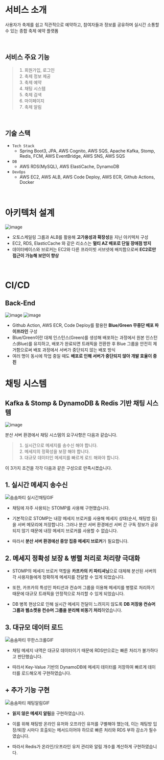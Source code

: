 # 서비스 소개
사용자가 축제를 쉽고 직관적으로 예약하고, 참여자들과 정보를 공유하며 실시간 소통할 수 있는 종합 축제 예약 플랫폼

<br/>


## 서비스 주요 기능
> 1. 회원가입, 로그인
> 2. 축제 정보 제공
> 3. 축제 예약 
> 4. 채팅 시스템
> 5. 축제 검색
> 6. 마이페이지
> 7. 축제 알림 


<br/>


## 기술 스택
- `Tech Stack`
  - Spring Boot3, JPA, AWS Cognito, AWS SQS, Apache Kafka, Stomp, Redis, FCM, AWS EventBridge, AWS SNS, AWS SQS
- `DB`
  - AWS RDS(MySQL), AWS ElastiCache, DynamoDB
- `DevOps`
  - AWS EC2, AWS ALB, AWS Code Deploy, AWS ECR, Github Actions, Docker

<br/>


# 아키텍처 설계
![image](https://github.com/user-attachments/assets/bcd3da7f-7b91-4f23-93d5-1734c79c6f40)

- 오토스케일링 그룹과 ALB를 활용해 **고가용성과 확장성**을 지닌 아키텍처 구성
- EC2, RDS, ElasticCache 와 같은 리소스는 **멀티 AZ 배포로 단일 장애점 방지**
- 데이터베이스와 브로커는 EC2와 다른 프라이빗 서브넷에 배치함으로써 **EC2로만 접근이 가능해 보안이 향상**


<br/>


# CI/CD
## Back-End
![image](https://github.com/user-attachments/assets/9e189e86-3002-415f-916c-6c47c2917f64)
![image](https://github.com/user-attachments/assets/06a1b010-6010-460a-b3ee-1c4803f59ffd)

- Github Action, AWS ECR, Code Deploy를 활용한 **Blue/Green 무중단 배포 파이프라인** 구성
- Blue/Green이란 대체 인스턴스(Green)를 생성해 배포하는 과정에서 원본 인스턴스(Blue)를 유지하고, 배포가 완료되면 트래픽을 전환한 후 Blue 그룹을 안전히 제거함으로써 배포 과정에서 서버가 중단되지 않는 배포 방식
- 여러 명이 동시에 작업 중일 때도 **배포로 인해 서버가 중단되지 않아 개발 효율이 증진**


# 채팅 시스템

## Kafka & Stomp & DynamoDB & Redis 기반 채팅 시스템
![image](https://github.com/user-attachments/assets/ca1763a3-d521-4525-9da0-22dbe8be6b0f)

분산 서버 환경에서 채팅 시스템의 요구사항은 다음과 같습니다. 

> 1. 실시간으로 메세지를 송수신 해야 합니다.
> 2. 메세지의 정확성을 보장 해야 합니다. 
> 3. 대규모 데이터인 메세지를 빠르게 로드 해와야 합니다.

이 3가지 조건을 각각 다음과 같은 구성으로 만족시켰습니다.

## 1. 실시간 메세지 송수신

![솜솜파티 실시간채팅GIF](https://github.com/user-attachments/assets/e7b3333c-83f3-45d8-a0e0-f50c17e7221e)


- 채팅에 자주 사용되는 STOMP를 사용해 구현했습니다. 

- 기본적으로 STOMP는 내장 메세지 브로커를 사용해 메세지 상태(순서, 채팅방 등)을 서버 메모리에 저장합니다. 그러나 분산 서버 환경에선 서버 간 구독 정보가 공유되지 않기 때문에 내장 메세지 브로커를 사용할 수 없습니다.

- 따라서 **분산 서버 환경에선 중앙 집중 메세지 브로커**가 필요합니다.

## 2. 메세지 정확성 보장 & 병렬 처리로 처리량 극대화

- STOMP의 메세지 브로커 역할을 **카프카의 키 파티셔닝**으로 대체해 분산된 서버의 각 사용자들에게 정확하게 메세지를 전달할 수 있게 되었습니다.
  
- 또한, 카프카의 특성인 파티션과 컨슈머 그룹을 이용해 메세지를 병렬로 처리하기 때문에 대규모 트래픽을 안정적으로 처리할 수 있게 되었습니다.
  
- DB 병목 현상으로 인해 실시간 메세지 전달이 느려지지 않도록 **DB 저장용 컨슈머 그룹과 웹소켓용 컨슈머 그룹을 분리해 비동기 처리**하였습니다.

## 3.  대규모 데이터 로드

![솜솜파티 무한스크롤GIF](https://github.com/user-attachments/assets/76fd8e91-3e8b-4e58-9d18-c02255ba92d0)


- 채팅 메세지 내역은 대규모 데이터이기 때문에 RDS만으로는 빠른 처리가 불가하다고 판단했습니다.

- 따라서 Key-Value 기반의 DynamoDB에 메세지 데이터를 저장하여 빠르게 데이터를 로드해오게 구현하였습니다. 

## + 추가 기능 구현

![솜솜파티 채팅알림GIF](https://github.com/user-attachments/assets/a68216a8-ae4e-4ccd-a4dc-c86b8fe222c3)

- **읽지 않은 메세지 알림**을 구현하였습니다.

- 이를 위해 채팅방 온라인 유저와 오프라인 유저를 구별해야 했는데, 이는 채팅방 입장/퇴장 시마다 호출되는 메서드이어야 하므로 빠른 처리와 RDS 부하 감소가 필수였습니다.

- 따라서 Redis가 온라인/오프라인 유저 관리와 알림 개수를 계산하게 구현하였습니다.


